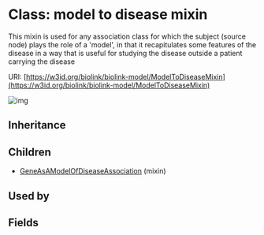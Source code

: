# Class: model to disease mixin


This mixin is used for any association class for which the subject (source node) plays the role of a 'model', in that it recapitulates some features of the disease in a way that is useful for studying the disease outside a patient carrying the disease

URI: [https://w3id.org/biolink/biolink-model/ModelToDiseaseMixin](https://w3id.org/biolink/biolink-model/ModelToDiseaseMixin)

![img](http://yuml.me/diagram/nofunky;dir:TB/class/\[GeneAsAModelOfDiseaseAssociation]uses%20-.->\[ModelToDiseaseMixin])
## Inheritance

## Children

 * [GeneAsAModelOfDiseaseAssociation](GeneAsAModelOfDiseaseAssociation.md) (mixin) 
## Used by

## Fields

